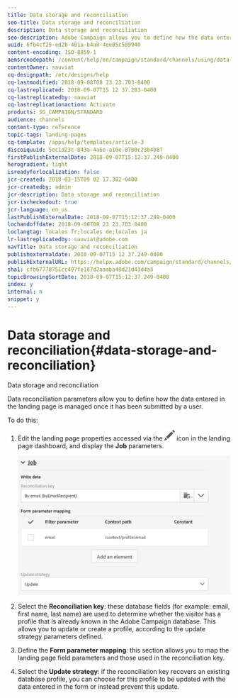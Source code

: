 ```yaml
---
title: Data storage and reconciliation
seo-title: Data storage and reconciliation
description: Data storage and reconciliation
seo-description: Adobe Campaign allows you to define how the data entered in the landing page is managed once submitted by a user.
uuid: 6fb4cf25-ed2b-481a-b4a8-4ee05c589940
content-encoding: ISO-8859-1
aemsrcnodepath: /content/help/en/campaign/standard/channels/using/data-storage-and-reconciliation
contentOwner: sauviat
cq-designpath: /etc/designs/help
cq-lastmodified: 2018-09-08T08 23 23.703-0400
cq-lastreplicated: 2018-09-07T15 12 37.283-0400
cq-lastreplicatedby: sauviat
cq-lastreplicationaction: Activate
products: SG_CAMPAIGN/STANDARD
audience: channels
content-type: reference
topic-tags: landing-pages
cq-template: /apps/help/templates/article-3
discoiquuid: 5ec1d23c-843a-4a6e-a10e-87b0c23b4b87
firstPublishExternalDate: 2018-09-07T15:12:37.249-0400
herogradient: light
isreadyforlocalization: false
jcr-created: 2018-03-15T09 02 17.382-0400
jcr-createdby: admin
jcr-description: Data storage and reconciliation
jcr-ischeckedout: true
jcr-language: en_us
lastPublishExternalDate: 2018-09-07T15:12:37.249-0400
lochandoffdate: 2018-09-08T08 23 23.703-0400
loclangtag: locales fr;locales de;locales ja
lr-lastreplicatedby: sauviat@adobe.com
navTitle: Data storage and reconciliation
publishexternaldate: 2018-09-07T15 12 37.249-0400
publishExternalURL: https://helpx.adobe.com/campaign/standard/channels/using/data-storage-and-reconciliation.html
sha1: cfb67778751cc497fe187d2aaaba48d21d43d4a3
topicBrowsingSortDate: 2018-09-07T15:12:37.249-0400
index: y
internal: n
snippet: y
---
```


# Data storage and reconciliation{#data-storage-and-reconciliation}

Data storage and reconciliation

Data reconciliation parameters allow you to define how the data entered in the landing page is managed once it has been submitted by a user.

To do this:

1. Edit the landing page properties accessed via the  ![](assets/edit_darkgrey-24px.png) icon in the landing page dashboard, and display the **Job** parameters.

   ![](assets/lp_parameters_4.png)

1. Select the **Reconciliation key**: these database fields (for example: email, first name, last name) are used to determine whether the visitor has a profile that is already known in the Adobe Campaign database. This allows you to update or create a profile, according to the update strategy parameters defined.
1. Define the **Form parameter mapping**: this section allows you to map the landing page field parameters and those used in the reconciliation key.
1. Select the **Update strategy**: if the reconciliation key recovers an existing database profile, you can choose for this profile to be updated with the data entered in the form or instead prevent this update.

